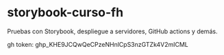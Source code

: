 # storybook-curso-fh
Pruebas con Storybook, despliegue a servidores, GitHub actions y demás.


gh token: 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
